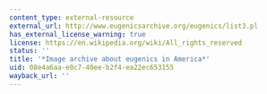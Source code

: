 ```yaml
---
content_type: external-resource
external_url: http://www.eugenicsarchive.org/eugenics/list3.pl
has_external_license_warning: true
license: https://en.wikipedia.org/wiki/All_rights_reserved
status: ''
title: '*Image archive about eugenics in America*'
uid: 08e4a6aa-e0c7-40ee-b2f4-ea22ec653155
wayback_url: ''
---
```

